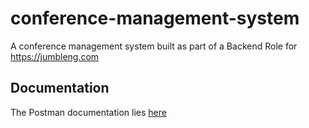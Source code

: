# conference-management-system
A conference management system built as part of a Backend Role for https://jumbleng.com

## Documentation
The Postman documentation lies [here](https://documenter.getpostman.com/view/9903130/UVkjucPq)
